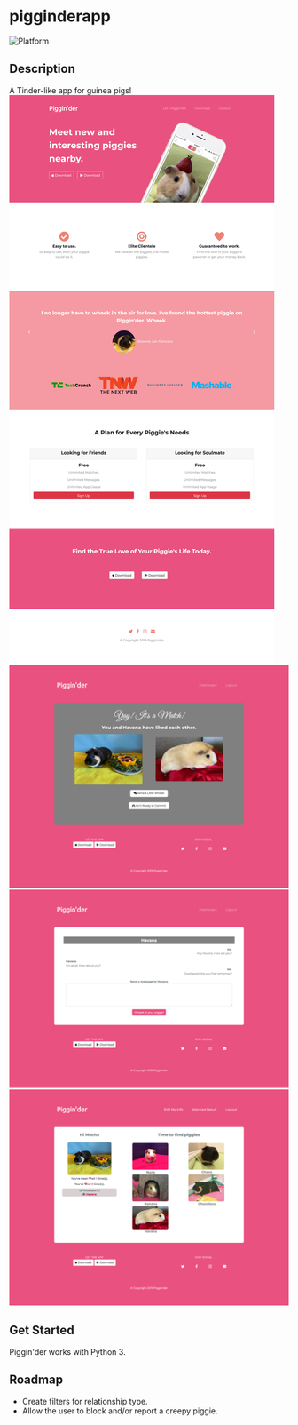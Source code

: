# pigginderapp
![Platform](https://img.shields.io/badge/django-green)

## Description
A Tinder-like app for guinea pigs!
![Landing](/pigginder_img/1.png)
![Pick](/pigginder_img/5.png)
![Message](/pigginder_img/6.png)
![Updated_Dashboard](/pigginder_img/7.png)

## Get Started
Piggin'der works with Python 3.

## Roadmap
* Create filters for relationship type.
* Allow the user to block and/or report a creepy piggie.
